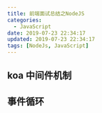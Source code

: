 ```yaml
---
title: 前端面试总结之NodeJS
categories:
  - JavaScript
date: 2019-07-23 22:34:17
updated: 2019-07-23 22:34:17
tags: [NodeJs, JavaScript]
---
```

## koa 中间件机制

## 事件循环
